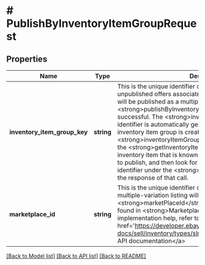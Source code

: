 # # PublishByInventoryItemGroupRequest

## Properties

Name | Type | Description | Notes
------------ | ------------- | ------------- | -------------
**inventory_item_group_key** | **string** | This is the unique identifier of the inventory item group. All unpublished offers associated with this inventory item group will be published as a multiple-variation listing if the &lt;strong&gt;publishByInventoryItemGroup&lt;/strong&gt; call is successful. The &lt;strong&gt;inventoryItemGroupKey&lt;/strong&gt; identifier is automatically generated by eBay once an inventory item group is created.&lt;br/&gt;&lt;br/&gt;To retrieve an &lt;strong&gt;inventoryItemGroupKey&lt;/strong&gt; value, you can use the &lt;strong&gt;getInventoryItem&lt;/strong&gt; call to retrieve an inventory item that is known to be in the inventory item group to publish, and then look for the inventory item group identifier under the &lt;strong&gt;groupIds&lt;/strong&gt; container in the response of that call. | [optional]
**marketplace_id** | **string** | This is the unique identifier of the eBay site on which the multiple-variation listing will be published. The &lt;strong&gt;marketPlaceId&lt;/strong&gt; enumeration values are found in &lt;strong&gt;MarketplaceIdEnum&lt;/strong&gt;. For implementation help, refer to &lt;a href&#x3D;&#39;https://developer.ebay.com/api-docs/sell/inventory/types/slr:MarketplaceEnum&#39;&gt;eBay API documentation&lt;/a&gt; | [optional]

[[Back to Model list]](../../README.md#models) [[Back to API list]](../../README.md#endpoints) [[Back to README]](../../README.md)
